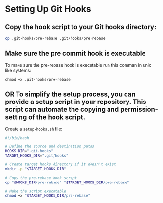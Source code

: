 # Setting Up Git Hooks

## **Copy the hook script to your Git hooks directory:**

```sh
cp .git-hooks/pre-rebase .git/hooks/pre-rebase
```

## Make sure the pre commit hook is executable

To make sure the pre-rebase hook is executable run this comman in unix like systems:

`chmod +x .git-hooks/pre-rebase`


## OR To simplify the setup process, you can provide a setup script in your repository. This script can automate the copying and permission-setting of the hook script.

Create a `setup-hooks.sh` file:

```sh
#!/bin/bash

# Define the source and destination paths
HOOKS_DIR=".git-hooks"
TARGET_HOOKS_DIR=".git/hooks"

# Create target hooks directory if it doesn't exist
mkdir -p "$TARGET_HOOKS_DIR"

# Copy the pre-rebase hook script
cp "$HOOKS_DIR/pre-rebase" "$TARGET_HOOKS_DIR/pre-rebase"

# Make the script executable
chmod +x "$TARGET_HOOKS_DIR/pre-rebase"
```
